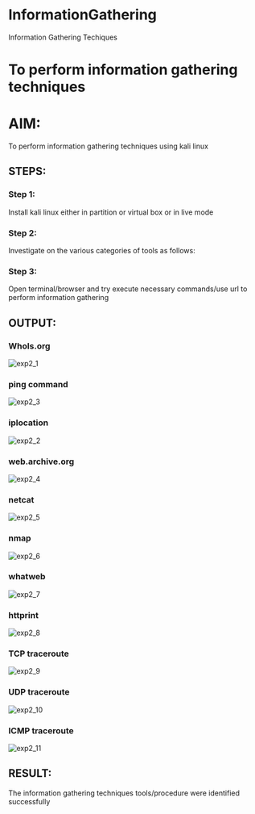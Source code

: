 # InformationGathering
Information Gathering Techiques

# To perform information gathering techniques

# AIM:

To perform information gathering techniques using kali linux 

## STEPS:

### Step 1:

Install kali linux either in partition or virtual box or in live mode

### Step 2:

Investigate on the various categories of tools as follows:

### Step 3:
Open terminal/browser and try execute necessary commands/use url to perform information gathering


## OUTPUT:
### WhoIs.org
![exp2_1](https://github.com/user-attachments/assets/619d8616-c7b4-48d3-913c-26baac998eba)

### ping command
![exp2_3](https://github.com/user-attachments/assets/0c9ee617-5d87-44f4-9b53-28318abb66ef)

### iplocation
![exp2_2](https://github.com/user-attachments/assets/34eb4557-821c-4047-9987-834caf646741)

### web.archive.org
![exp2_4](https://github.com/user-attachments/assets/3285239b-52ef-4f44-8e85-77bc5dd244bd)


### netcat
![exp2_5](https://github.com/user-attachments/assets/cd11dde1-727e-4862-967a-458e3cb810c5)


### nmap
![exp2_6](https://github.com/user-attachments/assets/5e863fdf-c5da-4384-8d6c-2b5726d30c7a)


### whatweb
![exp2_7](https://github.com/user-attachments/assets/600b1668-eb63-4976-9b2f-0583fd9d1fa5)


### httprint
![exp2_8](https://github.com/user-attachments/assets/bddbb7af-de20-4bb8-a312-43959dc4308b)


### TCP traceroute
![exp2_9](https://github.com/user-attachments/assets/00d7cb0a-6753-45b6-b1ca-4b47b8a8330b)


### UDP traceroute
![exp2_10](https://github.com/user-attachments/assets/c9970ce7-d1d8-4afd-a35c-0cdf1488be21)


### ICMP traceroute
![exp2_11](https://github.com/user-attachments/assets/1cffcf56-f577-4dcf-a751-8943b21d741d)


### 
## RESULT:
The information gathering techniques tools/procedure were  identified successfully
